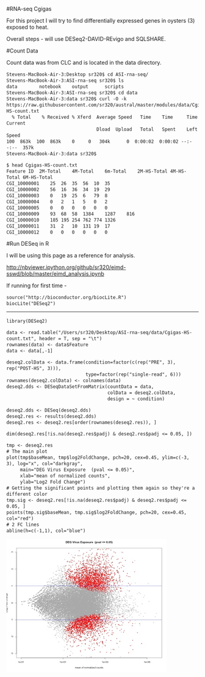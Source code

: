 #RNA-seq Cgigas


For this project I will try to find differentially expressed genes in oysters (3) exposed to heat.

Overall steps - will use DESeq2-DAVID-REvigo  and SQLSHARE.


#Count Data

Count data was from CLC and is located in the data directory.

```
Stevens-MacBook-Air-3:Desktop sr320$ cd ASI-rna-seq/
Stevens-MacBook-Air-3:ASI-rna-seq sr320$ ls
data		notebook	output		scripts
Stevens-MacBook-Air-3:ASI-rna-seq sr320$ cd data
Stevens-MacBook-Air-3:data sr320$ curl -O -k https://raw.githubusercontent.com/sr320/austral/master/modules/data/Cgigas-HS-count.txt
  % Total    % Received % Xferd  Average Speed   Time    Time     Time  Current
                                 Dload  Upload   Total   Spent    Left  Speed
100  863k  100  863k    0     0   304k      0  0:00:02  0:00:02 --:--:--  357k
Stevens-MacBook-Air-3:data sr320$ 
```

```
$ head Cgigas-HS-count.txt 
Feature ID	2M-Total	4M-Total	6m-Total	2M-HS-Total	4M-HS-Total	6M-HS-Total
CGI_10000001	25	26	35	56	10	35
CGI_10000002	56	16	36	34	19	29
CGI_10000003	0	19	25	6	79	8
CGI_10000004	0	2	1	5	0	2
CGI_10000005	0	0	0	0	0	0
CGI_10000009	93	68	58	1384	1287	816
CGI_10000010	185	195	254	762	774	1326
CGI_10000011	31	2	10	131	19	17
CGI_10000012	0	0	0	0	0	0
```




#Run DESeq in R


I will be using this page as a reference for analysis.

<http://nbviewer.ipython.org/github/sr320/eimd-sswd/blob/master/eimd_analysis.ipynb>

If running for first time - 

```
source("http://bioconductor.org/biocLite.R")
biocLite("DESeq2")

```


---
`library(DESeq2)`

```
data <- read.table("/Users/sr320/Desktop/ASI-rna-seq/data/Cgigas-HS-count.txt", header = T, sep = "\t")
rownames(data) <- data$Feature
data <- data[,-1]
```


```
deseq2.colData <- data.frame(condition=factor(c(rep("PRE", 3), rep("POST-HS", 3))), 
                             type=factor(rep("single-read", 6)))
rownames(deseq2.colData) <- colnames(data)
deseq2.dds <- DESeqDataSetFromMatrix(countData = data,
                                     colData = deseq2.colData, 
                                     design = ~ condition)
```


```
deseq2.dds <- DESeq(deseq2.dds)
deseq2.res <- results(deseq2.dds)
deseq2.res <- deseq2.res[order(rownames(deseq2.res)), ]
```

```
dim(deseq2.res[!is.na(deseq2.res$padj) & deseq2.res$padj <= 0.05, ])
```

```
tmp <- deseq2.res
# The main plot
plot(tmp$baseMean, tmp$log2FoldChange, pch=20, cex=0.45, ylim=c(-3, 3), log="x", col="darkgray",
     main="DEG Virus Exposure  (pval <= 0.05)",
     xlab="mean of normalized counts",
     ylab="Log2 Fold Change")
# Getting the significant points and plotting them again so they're a different color
tmp.sig <- deseq2.res[!is.na(deseq2.res$padj) & deseq2.res$padj <= 0.05, ]
points(tmp.sig$baseMean, tmp.sig$log2FoldChange, pch=20, cex=0.45, col="red")
# 2 FC lines
abline(h=c(-1,1), col="blue")
```
![plot](./img/plot.jpg)